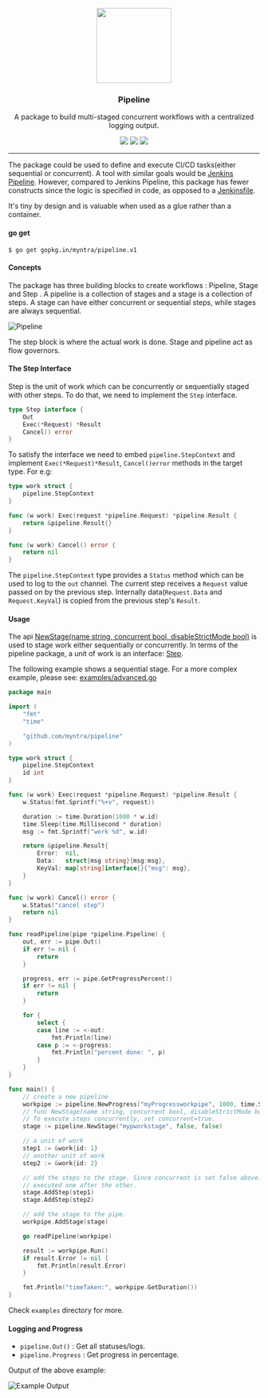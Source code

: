 <p align="center">
  <img src="https://cdn.rawgit.com/myntra/pipeline/master/images/pipes.png" height="150" width="150" />
  <h3 align="center">Pipeline</h3>
  <p align="center">A package to build multi-staged concurrent workflows with a centralized logging output. </p>
  <p align="center">
    <a href="https://travis-ci.org/myntra/pipeline"><img src="https://travis-ci.org/myntra/pipeline.svg?branch=master"></a>
    <a href="https://godoc.org/gopkg.in/myntra/pipeline.v1"><img src="https://godoc.org/gopkg.in/myntra/pipeline.v1?status.svg"></a>
    <a href="https://goreportcard.com/report/gopkg.in/myntra/pipeline.v1"><img src="https://goreportcard.com/badge/gopkg.in/myntra/pipeline.v1"></a>
  </p>
</p>

---

The package could be used to define and execute CI/CD tasks(either sequential or concurrent). A tool with similar goals
would be [Jenkins Pipeline](https://jenkins.io/doc/book/pipeline/overview/). However, compared to Jenkins Pipeline, this package has
fewer constructs since the logic is specified in code, as opposed to a [Jenkinsfile](https://jenkins.io/doc/book/pipeline/jenkinsfile/).

It's tiny by design and is valuable when used as a glue rather than a container.

#### go get
```
$ go get gopkg.in/myntra/pipeline.v1
```

#### Concepts

 The package has three building blocks to create workflows : Pipeline, Stage and Step . A pipeline is a collection of stages and a stage is a
 collection of steps. A stage can have either concurrent or sequential steps, while stages are always sequential.

![Pipeline](https://cdn.rawgit.com/myntra/pipeline/master/images/pipeline.png)

The step block is where the actual work is done. Stage and pipeline act as flow governors.

#### The Step Interface

Step is the unit of work which can be concurrently or sequentially staged with other steps. To do that, we need to implement the
`Step` interface.

```go
type Step interface {
	Out
	Exec(*Request) *Result
	Cancel() error
}
```

To satisfy the interface we need to embed `pipeline.StepContext` and implement `Exec(*Request)*Result`, `Cancel()error` methods in the
target type. For e.g:

```go
type work struct {
	pipeline.StepContext
}

func (w work) Exec(request *pipeline.Request) *pipeline.Result {
	return &pipeline.Result{}
}

func (w work) Cancel() error {
	return nil
}
```

The `pipeline.StepContext` type provides a `Status` method which can be used to log to the `out` channel. The current step receives a
`Request` value passed on by the previous step. Internally data(`Request.Data` and `Request.KeyVal`) is copied from the previous step's
`Result`.

#### Usage

The api [NewStage(name string, concurrent bool, disableStrictMode bool)](https://godoc.org/github.com/myntra/pipeline#NewStage) is used to stage work either sequentially or concurrently. In terms of the pipeline package, a unit of work is an interface: [Step](https://godoc.org/github.com/myntra/pipeline#Step). 

The following example shows a sequential stage. For a more complex example, please see: [examples/advanced.go](https://github.com/myntra/pipeline/blob/master/examples/advanced.go)

```go
package main

import (
	"fmt"
	"time"

	"github.com/myntra/pipeline"
)

type work struct {
	pipeline.StepContext
	id int
}

func (w work) Exec(request *pipeline.Request) *pipeline.Result {
	w.Status(fmt.Sprintf("%+v", request))

	duration := time.Duration(1000 * w.id)
	time.Sleep(time.Millisecond * duration)
	msg := fmt.Sprintf("work %d", w.id)

	return &pipeline.Result{
		Error:  nil,
		Data:   struct{msg string}{msg:msg},
		KeyVal: map[string]interface{}{"msg": msg},
	}
}

func (w work) Cancel() error {
	w.Status("cancel step")
	return nil
}

func readPipeline(pipe *pipeline.Pipeline) {
	out, err := pipe.Out()
	if err != nil {
		return
	}

	progress, err := pipe.GetProgressPercent()
	if err != nil {
		return
	}

	for {
		select {
		case line := <-out:
			fmt.Println(line)
		case p := <-progress:
			fmt.Println("percent done: ", p)
		}
	}
}

func main() {
	// create a new pipeline
	workpipe := pipeline.NewProgress("myProgressworkpipe", 1000, time.Second*3)
	// func NewStage(name string, concurrent bool, disableStrictMode bool) *Stage
	// To execute steps concurrently, set concurrent=true.
	stage := pipeline.NewStage("mypworkstage", false, false)

	// a unit of work
	step1 := &work{id: 1}
	// another unit of work
	step2 := &work{id: 2}

	// add the steps to the stage. Since concurrent is set false above. The steps will be
	// executed one after the other.
	stage.AddStep(step1)
	stage.AddStep(step2)

	// add the stage to the pipe.
	workpipe.AddStage(stage)

	go readPipeline(workpipe)

	result := workpipe.Run()
	if result.Error != nil {
		fmt.Println(result.Error)
	}

	fmt.Println("timeTaken:", workpipe.GetDuration())
}

```

Check `examples` directory for more.



#### Logging and Progress

- `pipeline.Out()` : Get all statuses/logs.
- `pipeline.Progress` : Get progress in percentage.

Output of the above example:

![Example Output](https://cdn.rawgit.com/myntra/pipeline/master/images/simple_pipe_out.png)
